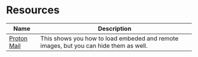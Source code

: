 # Resources

|Name|Description|
|----|-----------|
|[Proton Mail](https://proton.me/support/protonmail-images)|This shows you how to load embeded and remote images, but you can hide them as well.

